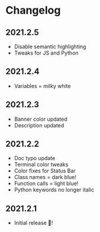 # Changelog

## 2021.2.5

- Disable semantic highlighting
- Tweaks for JS and Python

## 2021.2.4

- Variables = milky white

## 2021.2.3

- Banner color updated
- Description updated

## 2021.2.2

- Doc typo update
- Terminal color tweaks 
- Color fixes for Status Bar
- Class names = dark blue!
- Function calls = light blue!
- Python keywords no longer italic

## 2021.2.1

- Initial release 🎉!
